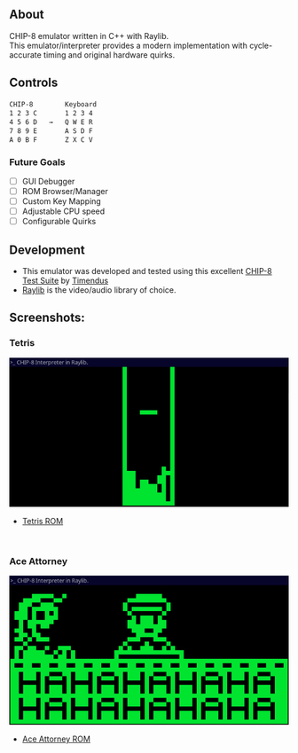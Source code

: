 ## About
CHIP-8 emulator written in C++ with Raylib. <br>
This emulator/interpreter provides a modern implementation with cycle-accurate timing and original hardware quirks.

## Controls
```
CHIP-8        Keyboard
1 2 3 C       1 2 3 4
4 5 6 D   →   Q W E R
7 8 9 E       A S D F
A 0 B F       Z X C V
```
### Future Goals
- [ ] GUI Debugger
- [ ] ROM Browser/Manager
- [ ] Custom Key Mapping
- [ ] Adjustable CPU speed
- [ ] Configurable Quirks

## Development
- This emulator was developed and tested using this excellent [CHIP-8 Test Suite](https://github.com/Timendus/chip8-test-suite) by [Timendus](https://github.com/Timendus)
- [Raylib](https://www.raylib.com/) is the video/audio library of choice.

## Screenshots:
### Tetris
![Description](Assets/image3.png)
- [Tetris ROM](https://github.com/soupi/chip-8/tree/master/roms)
<br>

### Ace Attorney <br>
![Description](Assets/image2.png)
- [Ace Attorney ROM](https://github.com/JohnEarnest/chip8Archive/tree/master/src/8ceattourny_d3)